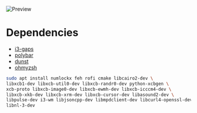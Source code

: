 ![Preview](https://i.imgur.com/eKSXNgC.jpg)

# Dependencies

- [i3-gaps](https://github.com/Airblader/i3)
- [polybar](https://github.com/jaagr/polybar)
- [dunst](https://github.com/dunst-project/dunst)
- [ohmyzsh](https://ohmyz.sh/)

```bash
sudo apt install numlockx feh rofi cmake libcairo2-dev \
libxcb1-dev libxcb-util0-dev libxcb-randr0-dev python-xcbgen \
xcb-proto libxcb-image0-dev libxcb-ewmh-dev libxcb-icccm4-dev \
libxcb-xkb-dev libxcb-xrm-dev libxcb-cursor-dev libasound2-dev \
libpulse-dev i3-wm libjsoncpp-dev libmpdclient-dev libcurl4-openssl-dev \
libnl-3-dev
```